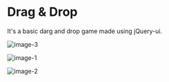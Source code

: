 # Drag & Drop
It's a basic darg and drop game made using jQuery-ui. 

![image-3](https://user-images.githubusercontent.com/80323955/139302265-8ab5db36-5a68-44fe-adf3-adc5472bc082.png)

![image-1](https://user-images.githubusercontent.com/80323955/139302248-bc39aabc-c544-4cd2-8759-0cc7857a1dad.png)

![image-2](https://user-images.githubusercontent.com/80323955/139302280-44e0f861-279f-40a8-a9d9-603208db0132.png)
